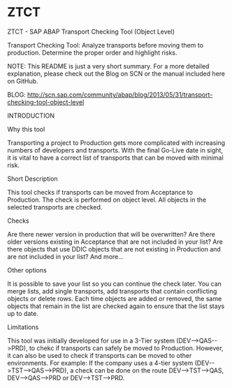ZTCT
====

ZTCT - SAP ABAP Transport Checking Tool (Object Level)

Transport Checking Tool: Analyze transports before moving them to production. Determine the proper order and highlight risks.

NOTE: This README is just a very short summary. For a more detailed explanation, please check out the Blog on SCN or the manual included here on GitHub.

BLOG: http://scn.sap.com/community/abap/blog/2013/05/31/transport-checking-tool-object-level

INTRODUCTION

Why this tool

Transporting a project to Production gets more complicated with increasing numbers of developers and transports. With the final Go-Live date in sight, it is vital to have a correct list of transports that can be moved with minimal risk.

Short Description

This tool checks if transports can be moved from Acceptance to Production. The check is performed on object level. All objects in the selected transports are checked.

Checks

Are there newer version in production that will be overwritten? Are there older versions existing in Acceptance that are not included in your list? Are there objects that use DDIC objects that are not existing in Production and are not included in your list? And more...

Other options

It is possible to save your list so you can continue the check later. You can merge lists, add single transports, add transports that contain conflicting objects or delete rows. Each time objects are added or removed, the same objects that remain in the list are checked again to ensure that the list stays up to date.

Limitations

This tool was initially developed for use in a 3-Tier system (DEV-->QAS-->PRD), to chekc if transports can safely be moved to Production. However, it can also be used to check if transports can be moved to other environments.
For example: If the company uses a 4-tier system (DEV-->TST-->QAS-->PRD), a check can be done on the route DEV-->TST-->QAS, DEV-->QAS-->PRD or DEV-->TST-->PRD.
